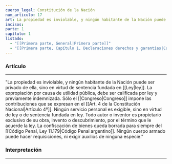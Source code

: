 ```yaml
---
cuerpo_legal: Constitución de la Nación
num_articulo: 17
art: La propiedad es inviolable, y ningún habitante de la Nación puede ser privado de ella, sino en virtud de sentencia fundada en ley. La expropiación por causa de utilidad pública, debe ser calificada por ley y previamente indemnizada. Sólo el Congreso impone las contribuciones que se expresan en el Artículo 4º. Ningún servicio personal es exigible, sino en virtud de ley o de sentencia fundada en ley. Todo autor o inventor es propietario exclusivo de su obra, invento o descubrimiento, por el término que le acuerde la ley. La confiscación de bienes queda borrada para siempre del Código Penal argentino. Ningún cuerpo armado puede hacer requisiciones, ni exigir auxilios de ninguna especie.
incisos: 
parte: 1
capítulo: 1
listado:
  - "[[Primera parte, General|Primera parte]]"
  - "[[Primera parte, Capítulo 1, Declaraciones derechos y garantías|Capítulo 1]]"
---
```

### Artículo
---
"La propiedad es inviolable, y ningún habitante de la Nación puede ser privado de ella, sino en virtud de sentencia fundada en [[Ley|ley]]. La expropiación por causa de utilidad pública, debe ser calificada por ley y previamente indemnizada. Sólo el [[Congreso|Congreso]] impone las contribuciones que se expresan en el [[Art. 4 de la Constitución Nacional|Artículo 4º]]. Ningún servicio personal es exigible, sino en virtud de ley o de sentencia fundada en ley. Todo autor o inventor es propietario exclusivo de su obra, invento o descubrimiento, por el término que le acuerde la ley. La confiscación de bienes queda borrada para siempre del [[Código Penal, Ley 11.179|Código Penal argentino]]. Ningún cuerpo armado puede hacer requisiciones, ni exigir auxilios de ninguna especie."


### Interpretación
---


